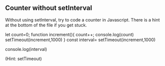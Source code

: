 ## Counter without setInterval

Without using setInterval, try to code a counter in Javascript. There is a hint at the bottom of the file if you get stuck.





let count=0;
function increment(){
      count++;
    console.log(count)
  setTimeout(increment,1000)
}
const interval= setTimeout(increment,1000)

console.log(interval)


































































(Hint: setTimeout)